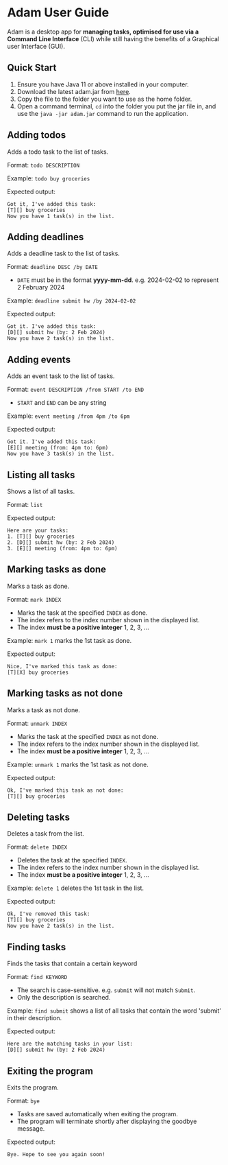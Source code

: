 # Adam User Guide

Adam is a desktop app for **managing tasks, optimised for use via a Command Line Interface** (CLI) while still having the
benefits of a Graphical user Interface (GUI).

## Quick Start

1. Ensure you have Java 11 or above installed in your computer.
2. Download the latest adam.jar from [here](https://github.com/ibnu2651/ip/releases/download/untagged-b8a9594a4e0977d00bb6/adam.jar).
3. Copy the file to the folder you want to use as the home folder.
4. Open a command terminal, `cd` into the folder you put the jar file in, and use the `java -jar adam.jar` command to
run the application.

## Adding todos

Adds a todo task to the list of tasks.

Format: `todo DESCRIPTION`

Example: `todo buy groceries`

Expected output:
```
Got it, I've added this task:
[T][] buy groceries
Now you have 1 task(s) in the list.
```

## Adding deadlines

Adds a deadline task to the list of tasks.

Format: `deadline DESC /by DATE`

- `DATE` must be in the format **yyyy-mm-dd**. e.g. 2024-02-02 to represent 2 February 2024

Example: `deadline submit hw /by 2024-02-02`

Expected output:
```
Got it. I've added this task:
[D][] submit hw (by: 2 Feb 2024)
Now you have 2 task(s) in the list.
```

## Adding events

Adds an event task to the list of tasks.

Format: `event DESCRIPTION /from START /to END`

- `START` and `END` can be any string

Example: `event meeting /from 4pm /to 6pm`

Expected output:
```
Got it. I've added this task:
[E][] meeting (from: 4pm to: 6pm)
Now you have 3 task(s) in the list.
```

## Listing all tasks

Shows a list of all tasks.

Format: `list`

Expected output:
```
Here are your tasks:
1. [T][] buy groceries
2. [D][] submit hw (by: 2 Feb 2024)
3. [E][] meeting (from: 4pm to: 6pm)
```

## Marking tasks as done

Marks a task as done.

Format: `mark INDEX`

- Marks the task at the specified `INDEX` as done.
- The index refers to the index number shown in the displayed list.
- The index **must be a positive integer** 1, 2, 3, ...

Example: `mark 1` marks the 1st task as done.

Expected output:
```
Nice, I've marked this task as done:
[T][X] buy groceries
```

## Marking tasks as not done

Marks a task as not done.

Format: `unmark INDEX`

- Marks the task at the specified `INDEX` as not done.
- The index refers to the index number shown in the displayed list.
- The index **must be a positive integer** 1, 2, 3, ...

Example: `unmark 1` marks the 1st task as not done.

Expected output:
```
Ok, I've marked this task as not done:
[T][] buy groceries
```

## Deleting tasks

Deletes a task from the list.

Format: `delete INDEX`

- Deletes the task at the specified `INDEX`.
- The index refers to the index number shown in the displayed list.
- The index **must be a positive integer** 1, 2, 3, ...

Example: `delete 1` deletes the 1st task in the list.

Expected output:
```
Ok, I've removed this task:
[T][] buy groceries
Now you have 2 task(s) in the list.
```

## Finding tasks

Finds the tasks that contain a certain keyword

Format: `find KEYWORD`

- The search is case-sensitive. e.g. `submit` will not match `Submit`.
- Only the description is searched.

Example: `find submit` shows a list of all tasks that contain the word 'submit' in their description.

Expected output:
```
Here are the matching tasks in your list:
[D][] submit hw (by: 2 Feb 2024)
```

## Exiting the program

Exits the program.

Format: `bye`

- Tasks are saved automatically when exiting the program.
- The program will terminate shortly after displaying the goodbye message.

Expected output:
```
Bye. Hope to see you again soon!
```